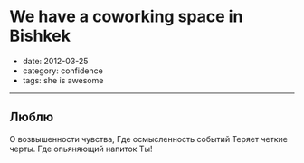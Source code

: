 # We have a coworking space in Bishkek

- date: 2012-03-25
- category: confidence
- tags: she is awesome

------

## Люблю

О возвышенности чувства,
Где осмысленность событий
Теряет четкие черты.
Где опьяняющий напиток Ты!
